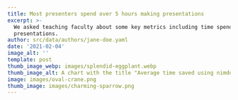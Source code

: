 ```yaml
---
title: Most presenters spend over 5 hours making presentations
excerpt: >-
  We asked teaching faculty about some key metrics including time spend making
  presentations.
author: src/data/authors/jane-doe.yaml
date: '2021-02-04'
image_alt: ''
template: post
thumb_image_webp: images/splendid-eggplant.webp
thumb_image_alt: A chart with the title "Average time saved using nimdone"
image: images/oval-crane.png
thumb_image: images/charming-sparrow.png
---
```

